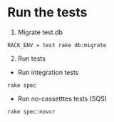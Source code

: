 # Run the tests
1. Migrate test.db
```
RACK_ENV = test rake db:migrate
```
2. Run tests

- Run integration tests
```
rake spec
```

- Run no-cassetttes tests (SQS)
```
rake spec:novcr
```